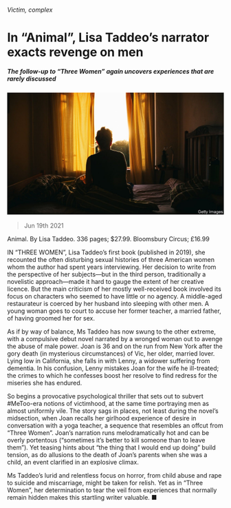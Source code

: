 ###### Victim, complex

# In “Animal”, Lisa Taddeo’s narrator exacts revenge on men 

##### The follow-up to “Three Women” again uncovers experiences that are rarely discussed 

![image](images/20210619_bkp508.jpg) 

> Jun 19th 2021 

Animal. By Lisa Taddeo. 336 pages; $27.99. Bloomsbury Circus; £16.99

IN “THREE WOMEN”, Lisa Taddeo’s first book (published in 2019), she recounted the often disturbing sexual histories of three American women whom the author had spent years interviewing. Her decision to write from the perspective of her subjects—but in the third person, traditionally a novelistic approach—made it hard to gauge the extent of her creative licence. But the main criticism of her mostly well-received book involved its focus on characters who seemed to have little or no agency. A middle-aged restaurateur is coerced by her husband into sleeping with other men. A young woman goes to court to accuse her former teacher, a married father, of having groomed her for sex.


As if by way of balance, Ms Taddeo has now swung to the other extreme, with a compulsive debut novel narrated by a wronged woman out to avenge the abuse of male power. Joan is 36 and on the run from New York after the gory death (in mysterious circumstances) of Vic, her older, married lover. Lying low in California, she falls in with Lenny, a widower suffering from dementia. In his confusion, Lenny mistakes Joan for the wife he ill-treated; the crimes to which he confesses boost her resolve to find redress for the miseries she has endured.

So begins a provocative psychological thriller that sets out to subvert #MeToo-era notions of victimhood, at the same time portraying men as almost uniformly vile. The story sags in places, not least during the novel’s midsection, when Joan recalls her girlhood experience of desire in conversation with a yoga teacher, a sequence that resembles an offcut from “Three Women”. Joan’s narration runs melodramatically hot and can be overly portentous (“sometimes it’s better to kill someone than to leave them”). Yet teasing hints about “the thing that I would end up doing” build tension, as do allusions to the death of Joan’s parents when she was a child, an event clarified in an explosive climax.

Ms Taddeo’s lurid and relentless focus on horror, from child abuse and rape to suicide and miscarriage, might be taken for relish. Yet as in “Three Women”, her determination to tear the veil from experiences that normally remain hidden makes this startling writer valuable. ■

